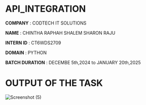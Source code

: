 # API_INTEGRATION

**COMPANY** : CODTECH IT SOLUTIONS

**NAME** : CHINTHA RAPHAH SHALEM SHARON RAJU

**INTERN ID** : CT6WDS2709

**DOMAIN** : PYTHON

**BATCH DURATION** : DECEMBE 5th,2024 to JANUARY 20th,2025

# OUTPUT OF THE TASK

![Screenshot (5)](https://github.com/user-attachments/assets/18918462-b191-430b-9fca-82a6f354aed9)
